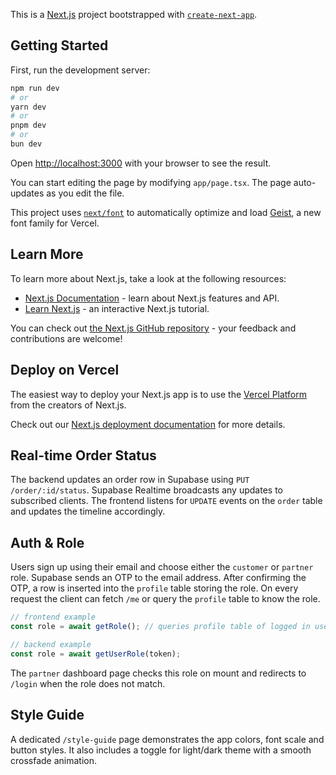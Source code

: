 This is a [Next.js](https://nextjs.org) project bootstrapped with [`create-next-app`](https://nextjs.org/docs/app/api-reference/cli/create-next-app).

## Getting Started

First, run the development server:

```bash
npm run dev
# or
yarn dev
# or
pnpm dev
# or
bun dev
```

Open [http://localhost:3000](http://localhost:3000) with your browser to see the result.

You can start editing the page by modifying `app/page.tsx`. The page auto-updates as you edit the file.

This project uses [`next/font`](https://nextjs.org/docs/app/building-your-application/optimizing/fonts) to automatically optimize and load [Geist](https://vercel.com/font), a new font family for Vercel.

## Learn More

To learn more about Next.js, take a look at the following resources:

- [Next.js Documentation](https://nextjs.org/docs) - learn about Next.js features and API.
- [Learn Next.js](https://nextjs.org/learn) - an interactive Next.js tutorial.

You can check out [the Next.js GitHub repository](https://github.com/vercel/next.js) - your feedback and contributions are welcome!

## Deploy on Vercel

The easiest way to deploy your Next.js app is to use the [Vercel Platform](https://vercel.com/new?utm_medium=default-template&filter=next.js&utm_source=create-next-app&utm_campaign=create-next-app-readme) from the creators of Next.js.

Check out our [Next.js deployment documentation](https://nextjs.org/docs/app/building-your-application/deploying) for more details.

## Real-time Order Status

The backend updates an order row in Supabase using `PUT /order/:id/status`. Supabase Realtime broadcasts any updates to subscribed clients. The frontend listens for `UPDATE` events on the `order` table and updates the timeline accordingly.

## Auth & Role

Users sign up using their email and choose either the `customer` or `partner` role. Supabase sends an OTP to the email address.
After confirming the OTP, a row is inserted into the `profile` table storing the role. On every request the client can fetch `/me` or query the `profile` table to know the role.

```ts
// frontend example
const role = await getRole(); // queries profile table of logged in user

// backend example
const role = await getUserRole(token);
```

The `partner` dashboard page checks this role on mount and redirects to `/login` when the role does not match.

## Style Guide

A dedicated `/style-guide` page demonstrates the app colors, font scale and button styles.
It also includes a toggle for light/dark theme with a smooth crossfade animation.
